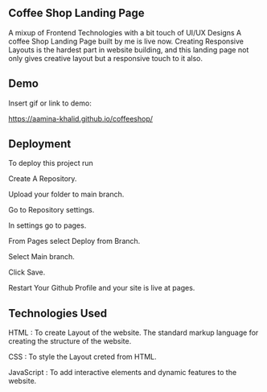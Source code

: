  ## Coffee Shop Landing Page
A mixup of Frontend Technologies with a bit touch of UI/UX Designs A coffee Shop Landing Page built by me is live now. Creating Responsive Layouts is the hardest part in website building, and this landing page not only gives creative layout but a responsive touch to it also.

## Demo
Insert gif or link to demo:

https://aamina-khalid.github.io/coffeeshop/

## Deployment
To deploy this project run

Create A Repository.

Upload your folder to main branch.

Go to Repository settings.

In settings go to pages.

From Pages select Deploy from Branch.

Select Main branch.

Click Save.

Restart Your Github Profile and your site is live at pages.

## Technologies Used
HTML : To create Layout of the website. The standard markup language for creating the structure of the website.

CSS : To style the Layout creted from HTML.

JavaScript : To add interactive elements and dynamic features to the website.
